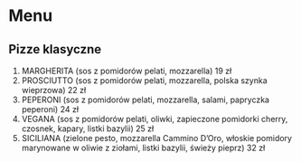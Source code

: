 # Menu

## Pizze klasyczne

1. MARGHERITA (sos z pomidorów pelati, mozzarella) 19 zł
2. PROSCIUTTO (sos z pomidorów pelati, mozzarella, polska szynka wieprzowa) 22 zł
3. PEPERONI (sos z pomidorów pelati, mozzarella, salami, papryczka peperoni) 24 zł
4. VEGANA (sos z pomidorów pelati, oliwki, zapieczone pomidorki cherry, czosnek, kapary, listki bazylii) 25 zł
5. SICILIANA (zielone pesto, mozzarella Cammino D’Oro, włoskie pomidory marynowane w oliwie z ziołami, listki bazylii, świeży pieprz) 32 zł


